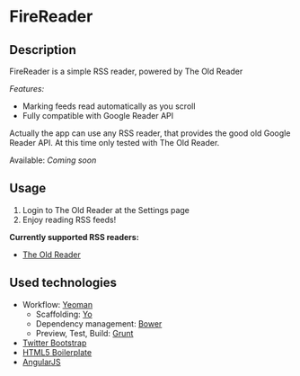 # FireReader

## Description

FireReader is a simple RSS reader, powered by The Old Reader

*Features:*

* Marking feeds read automatically as you scroll
* Fully compatible with Google Reader API

Actually the app can use any RSS reader, that provides the good old Google Reader API. At this time only tested with The Old Reader.

Available: *Coming soon*

## Usage

1. Login to The Old Reader at the Settings page
2. Enjoy reading RSS feeds!

**Currently supported RSS readers:**

* [The Old Reader](http://theoldreader.com/)

## Used technologies

* Workflow: [Yeoman](http://yeoman.io/)
	- Scaffolding: [Yo](https://github.com/yeoman/yo)
	- Dependency management: [Bower](http://bower.io/)
	- Preview, Test, Build: [Grunt](http://gruntjs.com/)
* [Twitter Bootstrap](http://getbootstrap.com/2.3.2/)
* [HTML5 Boilerplate](http://html5boilerplate.com/)
* [AngularJS](http://angularjs.org/)